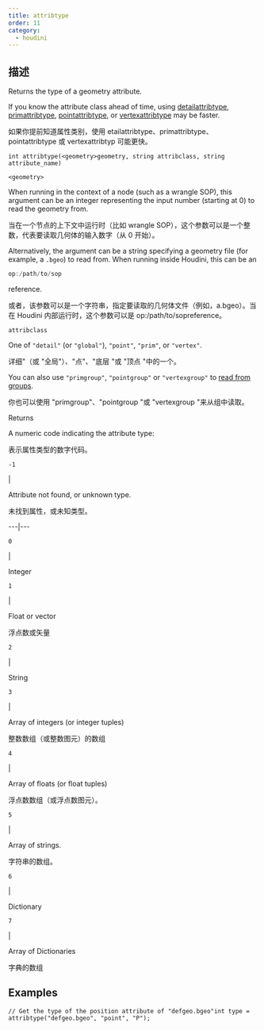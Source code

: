 ```yaml
---
title: attribtype
order: 11
category:
  - houdini
---
```

    
## 描述

Returns the type of a geometry attribute.

If you know the attribute class ahead of time, using
[detailattribtype](detailattribtype.html "Returns the type of a geometry
detail attribute."), [primattribtype](primattribtype.html "Returns the type of
a geometry prim attribute."), [pointattribtype](pointattribtype.html "Returns
the type of a geometry point attribute."), or
[vertexattribtype](vertexattribtype.html "Returns the type of a geometry
vertex attribute.") may be faster.

如果你提前知道属性类别，使用 etailattribtype、primattribtype、pointattribtype 或 vertexattribtyp 可能更快。

`int attribtype(<geometry>geometry, string attribclass, string attribute_name)`

`<geometry>`

When running in the context of a node (such as a wrangle SOP), this argument
can be an integer representing the input number (starting at 0) to read the
geometry from.

当在一个节点的上下文中运行时（比如 wrangle SOP），这个参数可以是一个整数，代表要读取几何体的输入数字（从 0 开始）。

Alternatively, the argument can be a string specifying a geometry file (for
example, a `.bgeo`) to read from. When running inside Houdini, this can be an

```c
op:/path/to/sop
```

reference.

或者，该参数可以是一个字符串，指定要读取的几何体文件（例如，a.bgeo）。当在 Houdini 内部运行时，这个参数可以是 op:/path/to/sopreference。

`attribclass`

One of `"detail"` (or `"global"`), `"point"`, `"prim"`, or `"vertex"`.

详细"（或 "全局"）、"点"、"底层 "或 "顶点 "中的一个。

You can also use `"primgroup"`, `"pointgroup"` or `"vertexgroup"` to [read
from groups](../groups.html "You can read the contents of
primitive/point/vertex groups in VEX as if they were attributes.").

你也可以使用 "primgroup"、"pointgroup "或 "vertexgroup "来从组中读取。

Returns

A numeric code indicating the attribute type:

表示属性类型的数字代码。

`-1`

|

Attribute not found, or unknown type.

未找到属性，或未知类型。

---|---

`0`

|

Integer

`1`

|

Float or vector

浮点数或矢量

`2`

|

String

`3`

|

Array of integers (or integer tuples)

整数数组（或整数图元）的数组

`4`

|

Array of floats (or float tuples)

浮点数数组（或浮点数图元）。

`5`

|

Array of strings.

字符串的数组。

`6`

|

Dictionary

`7`

|

Array of Dictionaries

字典的数组

## Examples

    // Get the type of the position attribute of "defgeo.bgeo"int type = attribtype("defgeo.bgeo", "point", "P");

